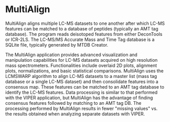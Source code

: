 MultiAlign
==========

MultiAlign aligns multiple LC-MS datasets to one another after which LC-MS 
features can be matched to a database of peptides (typically an 
AMT tag database).  The program reads deisotoped features from either
DeconTools or ICR-2LS.  The LC-MS/MS Accurate Mass and Time Tag database 
is a SQLite file, typically generated by MTDB Creator.

The MultiAlign application provides advanced visualization and manipulation 
capabilities for LC-MS datasets acquired on high resolution mass 
spectrometers. Functionalities include overlaid 2D plots, alignment plots, 
normalizations, and basic statistical comparisons. MultiAlign uses the 
LCMSWARP algorithm to align LC-MS datasets to a master list (mass tag database 
or a single LC-MS dataset) and then consolidate features into a consensus map. 
These features can be matched to an AMT tag database to identify the LC-MS 
features. Data processing is similar to that performed with the VIPER 
application, but MultiAlign has the advantage of finding consensus features 
followed by matching to an AMT tag DB. The processing performed by MultiAlign 
results in fewer "missing values" vs. the results obtained when analyzing 
separate datasets with VIPER.
